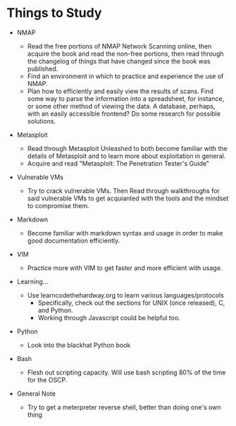# Things to Study
* NMAP
  * Read the free portions of NMAP Network Scanning online, then acquire the
book and read the non-free portions, then read through the changelog of things
that have changed since the book was published.
  * Find an environment in which to practice and experience the use of NMAP.
  * Plan how to efficiently and easily view the results of scans. Find some
way to parse the information into a spreadsheet, for instance, or some other
method of viewing the data. A database, perhaps, with an easily accessible
frontend? Do some research for possible solutions.

* Metasploit
  * Read through Metasploit Unleashed to both become familiar with the details
of Metasploit and to learn more about exploitation in general.
  * Acquire and read "Metasploit: The Penetration Tester's Guide"

* Vulnerable VMs
  * Try to crack vulnerable VMs. Then Read through walkthroughs for said 
vulnerable VMs to get acquianted with the tools and the mindset to compromise
them.

* Markdown
  * Become familiar with markdown syntax and usage in order to make good
documentation efficiently.

* VIM
  * Practice more with VIM to get faster and more efficient with usage.

* Learning...
  * Use learncodethehardway.org to learn various languages/protocols
    * Specifically, check out the sections for UNIX (once released), C, and 
Python.
    * Working through Javascript could be helpful too.

* Python
  * Look into the blackhat Python book

* Bash
  * Flesh out scripting capacity. Will use bash scripting 80% of the time for
the OSCP.

* General Note
  * Try to get a meterpreter reverse shell, better than doing one's own thing
